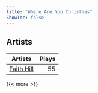 ```yaml
---
title: "Where Are You Christmas"
ShowToc: false
---
```


## Artists
Artists | Plays 
----- | -----: 
[Faith Hill](/artists/faith-hill-58019) | 55

{{< more >}}